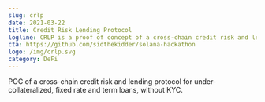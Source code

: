 ```yaml
---
slug: crlp
date: 2021-03-22
title: Credit Risk Lending Protocol
logline: CRLP is a proof of concept of a cross-chain credit risk and lending protocol for under-collateralized, fixed rate and term loans, without KYC.
cta: https://github.com/sidthekidder/solana-hackathon
logo: /img/crlp.svg
category: DeFi
---
```


POC of a cross-chain credit risk and lending protocol for under-collateralized, fixed rate and term loans, without KYC.
